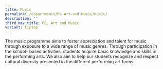 ```yaml
---
title: Music
permalink: /departments/Pe-Art-and-Music/music/
description: ""
third_nav_title: PE, Art and Music
variant: tiptap
---
```

<p>The music programme aims to foster appreciation and talent for music through
exposure to a wide range of music genres. Through participation in the
school- based activities, students acquire basic knowledge and skills in
the performing arts. We also aim to help our students recognize and respect
cultural diversity presented in the different performing art forms.</p>
<p></p>